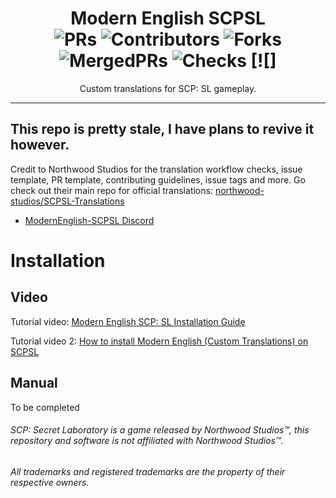 <div align = center>

# Modern English SCPSL <br>![PRs](https://badgen.net/github/open-prs/CanThisNameNotBeStolenPlease/ModernEnglish-SCPSL?cache=600) ![Contributors](https://img.shields.io/github/contributors-anon/CanThisNameNotBeStolenPlease/ModernEnglish-SCPSL?cacheSeconds=3600) ![Forks](https://badgen.net/github/forks/CanThisNameNotBeStolenPlease/ModernEnglish-SCPSL?cache=600) ![MergedPRs](https://badgen.net/github/merged-prs/CanThisNameNotBeStolenPlease/ModernEnglish-SCPSL?cache=600) ![Checks](https://badgen.net/github/checks/CanThisNameNotBeStolenPlease/ModernEnglish-SCPSL?cache=600) [![]
Custom translations for SCP: SL gameplay. 

***
  
</div>

## This repo is pretty stale, I have plans to revive it however.

Credit to Northwood Studios for the translation workflow checks, issue template, PR template, contributing guidelines, issue tags and more. Go check out their main repo for official translations: [northwood-studios/SCPSL-Translations](https://github.com/northwood-studios/SCPSL-Translations)

* [ModernEnglish-SCPSL Discord](https://discord.com/invite/YpZ8UBtzrq)


# Installation
## Video

Tutorial video: [Modern English SCP: SL Installation Guide](https://youtu.be/yJXhDPmXfvM)

Tutorial video 2: [How to install Modern English (Custom Translations) on SCPSL](https://youtu.be/7BCPJVH4FmA)

## Manual

To be completed

###### SCP: Secret Laboratory is a game released by Northwood Studios™, this repository and software is not affiliated with Northwood Studios™.
###### All trademarks and registered trademarks are the property of their respective owners.
